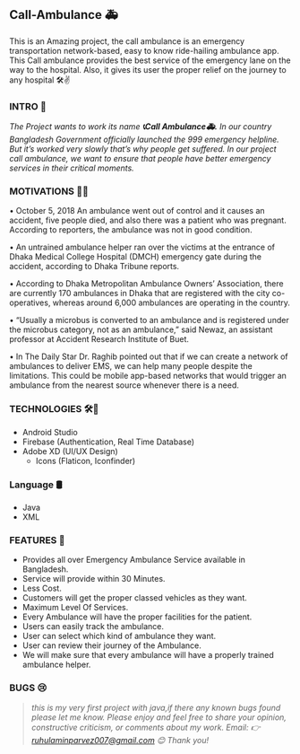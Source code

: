 ## Call-Ambulance 🚑 
This is an Amazing project, the call ambulance is an emergency transportation network-based, easy to know ride-hailing ambulance app. This Call ambulance provides the best service of the emergency lane on the way to the hospital. Also, it gives its user the proper relief on the journey to any hospital 🛠✌

### INTRO 🙂

*The Project wants to work its name ***📞Call Ambulance🚑.*** In our country Bangladesh Government officially launched the 999 emergency helpline. But it’s worked very slowly that’s why people get suffered. In our project call ambulance, we want to ensure that people have better emergency services in their critical moments.*

### MOTIVATIONS 🗽🤞

•	October 5, 2018
An ambulance went out of control and it causes an accident, five people died, and also there was a patient who was pregnant. According to reporters, the ambulance was not in good condition.

•	An untrained ambulance helper ran over the victims at the entrance of Dhaka Medical College Hospital (DMCH) emergency gate during the accident, according to Dhaka Tribune reports.


•	According to Dhaka Metropolitan Ambulance Owners’ Association, there are currently 170 ambulances in Dhaka that are registered with the city co-operatives, whereas around 6,000 ambulances are operating in the country.

•	“Usually a microbus is converted to an ambulance and is registered under the microbus category, not as an ambulance,” said Newaz, an assistant professor at Accident Research Institute of Buet.

•	In The Daily Star Dr. Raghib pointed out that if we can create a network of ambulances to deliver EMS, we can help many people despite the limitations. This could be mobile app-based networks that would trigger an ambulance from the nearest source whenever there is a need.

### TECHNOLOGIES 🛠🚀

 - Android Studio
 - Firebase (Authentication, Real Time Database)
 - Adobe XD (UI/UX Design)
   - Icons (Flaticon, Iconfinder)
 
### Language 🛢

- Java
- XML

### FEATURES 🧲

- Provides all over Emergency Ambulance Service available in Bangladesh.
- Service will provide within 30 Minutes.
- Less Cost.
- Customers will get the proper classed vehicles as they want.
- Maximum Level Of Services.
- Every Ambulance will have the proper facilities for the patient.
- Users can easily track the ambulance.
- User can select  which kind of ambulance they want.
- User can review their journey of the Ambulance.
- We will make sure that every ambulance will have a properly trained ambulance helper.

### BUGS 😢

> *this is my very first project with java,if there any known bugs found please let me know.
Please enjoy and feel free to share your opinion, constructive criticism, or comments about my work.*
>*Email: 👉 ruhulaminparvez007@gmail.com 😊 Thank you!*


